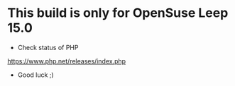 # This build is only for OpenSuse Leep 15.0

- Check status of PHP

https://www.php.net/releases/index.php

- Good luck ;)
